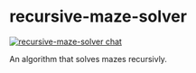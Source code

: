 # recursive-maze-solver

[![recursive-maze-solver chat](https://jon.network/chat/recursive-maze-solver/image/)](https://jon.network/chat/recursive-maze-solver)

An algorithm that solves mazes recursivly.
